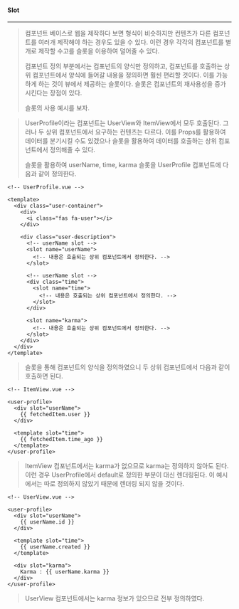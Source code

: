 #### Slot

------

> 컴포넌트 베이스로 웹을 제작하다 보면 형식이 비슷하지만 컨텐츠가 다른 컴포넌트를 여러개 제작해야 하는 경우도 있을 수 있다. 이런 경우 각각의 컴포넌트를 별개로 제작할 수고를 슬롯을 이용하여 덜어줄 수 있다.
>
> 컴포넌트 정의 부분에서는 컴포넌트의 양식만 정의하고, 컴포넌트를 호출하는 상위 컴포넌트에서 양식에 들어갈 내용을 정의하면 훨씬 편리할 것이다. 이를 가능하게 하는 것이 뷰에서 제공하는 슬롯이다. 슬롯은 컴포넌트의 재사용성을 증가시킨다는 장점이 있다.
>
> 슬롯의 사용 예시를 보자.



> UserProfile이라는 컴포넌트는 UserView와 ItemView에서 모두 호출된다. 그러나 두 상위 컴포넌트에서 요구하는 컨텐츠는 다르다. 이를 Props를 활용하여 데이터를 분기시킬 수도 있겠으나 슬롯을 활용하여 데이터를 호출하는 상위 컴포넌트에서 정의해줄 수 있다.
>
> 슬롯을 활용하여 userName, time, karma 슬롯을 UserProfile 컴포넌트에 다음과 같이 정의한다.

```vue
<!-- UserProfile.vue -->

<template>
  <div class="user-container">
    <div>
      <i class="fas fa-user"></i>
    </div>

    <div class="user-description">
      <!-- userName slot -->
      <slot name="userName">
        <!-- 내용은 호출되는 상위 컴포넌트에서 정의한다. -->
      </slot>
	
      <!-- userName slot -->
      <div class="time">
        <slot name="time">
          <!-- 내용은 호출되는 상위 컴포넌트에서 정의한다. -->
        </slot>
      </div>
    
      <slot name="karma">
        <!-- 내용은 호출되는 상위 컴포넌트에서 정의한다. -->
      </slot>      
    </div>
  </div>
</template>
```



> 슬롯을 통해 컴포넌트의 양식을 정의하였으니 두 상위 컴포넌트에서 다음과 같이 호출하면 된다.

```vue
<!-- ItemView.vue -->

<user-profile>
  <div slot="userName">
    {{ fetchedItem.user }}
  </div>

  <template slot="time">
	{{ fetchedItem.time_ago }}
  </template>
</user-profile>
```

> ItemView 컴포넌트에서는 karma가 없으므로 karma는 정의하지 않아도 된다. 이런 경우 UserProfile에서 default로 정의한 부분이 대신 렌더링된다. 이 예시에서는 따로 정의하지 않았기 때문에 렌더링 되지 않을 것이다. 

```vue
<!-- UserView.vue -->

<user-profile>
  <div slot="userName">
    {{ userName.id }}
  </div>

  <template slot="time">
    {{ userName.created }}
  </template>

  <div slot="karma">
    Karma : {{ userName.karma }}
  </div>
</user-profile>
```

> UserView 컴포넌트에서는 karma 정보가 있으므로 전부 정의하였다. 